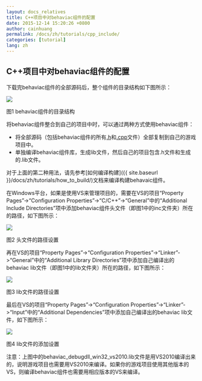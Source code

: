```yaml
---
layout: docs_relatives
title: C++项目中对behaviac组件的配置
date: 2015-12-14 15:20:26 +0800
author: cainhuang
permalink: /docs/zh/tutorials/cpp_include/
categories: [tutorial]
lang: zh
---
```


## C++项目中对behaviac组件的配置

下载完behaviac组件的全部源码后，整个组件的目录结构如下图所示：

![]({{site.url}}{{site.baseurl}}/img/tutorials/tutorial16/sourceFolder.png)

图1 behaviac组件的目录结构

将behaviac组件整合到自己的项目中时，可以通过两种方式使用behaviac组件：

- 将全部源码（包括behaviac组件的所有[.h]({{site.repository}}/blob/master/inc/behaviac)和[.cpp]({{site.repository}}/blob/master/src)文件）全部复制到自己的游戏项目中。
- 单独编译behaviac组件库，生成lib文件，然后自己的项目包含.h文件和生成的.lib文件。

对于上面的第二种用法，请先参考[如何编译构建]({{ site.baseurl }}/docs/zh/tutorials/how_to_build/)文档来编译构建behavaic组件。

在Windows平台，如果是使用VS来管理项目的，需要在VS的项目“Property Pages”->“Configuration Properties”->“C/C++”->“General”中的“Additional Include Directories”项中添加behaviac组件头文件（即图1中的inc文件夹）所在的路径，如下图所示：

![]({{site.url}}{{site.baseurl}}/img/tutorials/tutorial16/includeHeaderSettings.png)

图2 头文件的路径设置

再在VS的项目“Property Pages”->“Configuration Properties”->“Linker”->“General”中的“Additional Library Directories”项中添加自己编译出的behaviac lib文件（即图1中的lib文件夹）所在的路径，如下图所示：

![]({{site.url}}{{site.baseurl}}/img/tutorials/tutorial16/includeLibSettings.png)

图3 lib文件的路径设置

最后在VS的项目“Property Pages”->“Configuration Properties”->“Linker”->“Input”中的“Additional Dependencies”项中添加自己编译出的behaviac lib文件，如下图所示：

![]({{site.url}}{{site.baseurl}}/img/tutorials/tutorial16/addLibSettings.png)

图4 lib文件的添加设置

注意：上图中的behaviac_debugdll_win32_vs2010.lib文件是用VS2010编译出来的，说明游戏项目也需要用VS2010来编译。如果你的游戏项目使用其他版本的VS，则编译behaviac组件也需要用相应版本的VS来编译。
